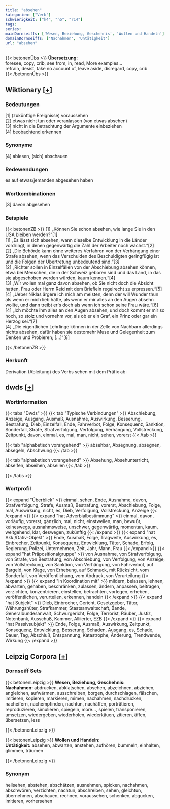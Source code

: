 ```yaml
---
title: "absehen"
kategorien: ["Verb"]
schwierigkeit: ["k4", "h5", "r14"]
tags:
series:
mainDornseiffs: ['Wesen, Beziehung, Geschehnis', 'Wollen und Handeln']
domainDornseiffs: ['Nachahmen', 'Untätigkeit']
url: "absehen"
---
```


{{< betonenÜbs >}}
**Übersetzung:**  
foresee, copy, crib, see from, in, read, More examples...  
refrain, desist, take no account of, leave aside, disregard, copy, crib  
{{< /betonenÜbs >}}

## Wiktionary [[+](https://de.wiktionary.org/wiki/absehen)]

### Bedeutungen
[1] (zukünftige Ereignisse) voraussehen  
[2] etwas nicht tun oder veranlassen (von etwas absehen)  
[3] nicht in die Betrachtung der Argumente einbeziehen  
[4] beobachtend erkennen  

### Synonyme
[4] ablesen, (sich) abschauen  

### Redewendungen
es auf etwas/jemanden abgesehen haben  

### Wortkombinationen
[3] davon abgesehen  

### Beispiele
{{< betonenZB >}}
[1] „Können Sie schon absehen, wie lange Sie in den USA bleiben werden?“[1]  
[1] „Es lässt sich absehen, wann dieselbe Entwicklung in die Länder vordringt, in denen gegenwärtig die Zahl der Arbeiter noch wächst.“[2]  
[2] „Die Behörde kann ohne weiteres Verfahren von der Verhängung einer Strafe absehen, wenn das Verschulden des Beschuldigten geringfügig ist und die Folgen der Übertretung unbedeutend sind.“[3]  
[2] „Richter sollen in Einzelfällen von der Abschiebung absehen können, etwa bei Menschen, die in der Schweiz geboren sind und das Land, in das sie abgeschoben werden würden, kaum kennen.“[4]  
[3] „Wir wollen mal ganz davon absehen, ob Sie nicht doch die Absicht hatten, Frau oder Herrn Reid mit dem Brieflein regelrecht zu erpressen.“[5]  
[4] „Ueber Niklas ärgere ich mich am meisten, denn der will Wunder thun als wenn er mich lieb hätte, als wenn er mir alles an den Augen absehn wollte, und dann treibt er's doch als wenn ich schon seine Frau wäre.“[6]  
[4] „Ich möchte ihm alles an den Augen absehen, und doch kommt er mir so hoch, so stolz und vornehm vor, als ob er ein Graf, ein Prinz oder gar ein Herzog sei.“[7]  
[4] „Die eigentlichen Lehrlinge können in der Zelle von Nachbarn allerdings nichts absehen, dafür haben sie destomehr Muse und Gelegenheit zum Denken und Probieren; […]“[8]  

{{< /betonenZB >}}
### Herkunft
Derivation (Ableitung) des Verbs sehen mit dem Präfix ab-  



## dwds [[+](https://www.dwds.de/wb/absehen)]

### Wortinformation
{{< tabs "Dwds" >}}
{{< tab "Typische Verbindungen" >}}
Abschiebung, Anzeige, Ausgang, Ausmaß, Ausnahme, Auswirkung, Besserung, Bestrafung, Dieb, Einzelfall, Ende, Fahrverbot, Folge, Konsequenz, Sanktion, Sonderfall, Strafe, Strafverfolgung, Verfolgung, Verhängung, Vollstreckung, Zeitpunkt, davon, einmal, es, mal, man, nicht, sehen, vorerst
{{< /tab >}}

{{< tab "alphabetisch vorangehend" >}}
absehbar, Absegnung, absegnen, absegeln, Abschwung
{{< /tab >}}

{{< tab "alphabetisch vorangehend" >}}
Absehung, Absehunterricht, abseifen, abseihen, abseilen
{{< /tab >}}

{{< /tabs >}}

### Wortprofil
{{< expand "Überblick" >}} einmal, sehen, Ende, Ausnahme, davon, Strafverfolgung, Strafe, Ausmaß, Bestrafung, vorerst, Abschiebung, Folge, mal, Auswirkung, nicht, es, Dieb, Verfolgung, Vollstreckung, Anzeige {{< /expand >}}
{{< expand "hat Adverbialbestimmung" >}} einmal, davon, vorläufig, vorerst, gänzlich, mal, nicht, einstweilen, man, bewußt, keineswegs, ausnahmsweise, unschwer, gegenwärtig, momentan, kaum, weitgehend, klar, deswegen, zukünftig {{< /expand >}}
{{< expand "hat Akk./Dativ-Objekt" >}} Ende, Ausmaß, Folge, Tragweite, Auswirkung, es, Einbrecher, Zeitpunkt, Konsequenz, Entwicklung, Täter, Schade, Erfolg, Regierung, Polizei, Unternehmen, Zeit, Jahr, Mann, Frau {{< /expand >}}
{{< expand "hat Präpositionalgruppe" >}} von Ausnahme, von Strafverfolgung, von Strafe, von Bestrafung, von Abschiebung, von Verfolgung, von Anzeige, von Vollstreckung, von Sanktion, von Verhängung, von Fahrverbot, auf Bargeld, von Klage, von Erhebung, auf Schmuck, mit Rücksicht, vom Sonderfall, von Veröffentlichung, vom Abdruck, von Verurteilung {{< /expand >}}
{{< expand "in Koordination mit" >}} mildern, belassen, lehnen, abwarten, gehaben, beschränken, zulassen, ändern, anpassen, beitragen, verzichten, konzentrieren, einstellen, betrachten, vorlegen, erheben, veröffentlichen, verurteilen, erkennen, handeln {{< /expand >}}
{{< expand "hat Subjekt" >}} Dieb, Einbrecher, Gericht, Gesetzgeber, Täter, Währungshüter, Strafkammer, Staatsanwaltschaft, Bande, Generalbundesanwalt, Schwurgericht, Folge, Terrorist, Räuber, Justiz, Notenbank, Ausschuß, Kammer, Alliierter, EZB {{< /expand >}}
{{< expand "hat Passivsubjekt" >}} Ende, Folge, Ausmaß, Auswirkung, Zeitpunkt, Konsequenz, Entwicklung, Besserung, Schaden, Ausgang, es, Schade, Dauer, Tag, Abschluß, Entspannung, Katastrophe, Änderung, Trendwende, Wirkung {{< /expand >}}

## Leipzig Corpora [[+](https://corpora.uni-leipzig.de/en/res?word=absehen&corpusId=deu_newscrawl-public_2018)]

### Dornseiff Sets
{{< betonenLeipzig >}}
**Wesen, Beziehung, Geschehnis:**  
**Nachahmen:** abdrucken, abklatschen, absehen, abzeichnen, abziehen, angleichen, aufwärmen, ausschreiben, borgen, durchschlagen, fälschen, imitieren, kopieren, markieren, mimen, nachahmen, nachdrucken, nacheifern, nachempfinden, nachtun, nachäffen, porträtieren, reproduzieren, simulieren, spiegeln, more..., spielen, transponieren, umsetzen, wiedergeben, wiederholen, wiederkäuen, zitieren, äffen, übersetzen, less  

{{< /betonenLeipzig >}}


{{< betonenLeipzig >}}
**Wollen und Handeln:**  
**Untätigkeit:** absehen, abwarten, anstehen, aufhören, bummeln, einhalten, glimmen, träumen  

{{< /betonenLeipzig >}}

### Synonym
hellsehen, abstehen, abschätzen, ausnehmen, spicken, nachahmen, abschwören, verzichten, nachtun, abschreiben, sehen, gleichtun, übernehmen, abschauen, rechnen, voraussehen, schenken, abgucken, imitieren, vorhersehen

